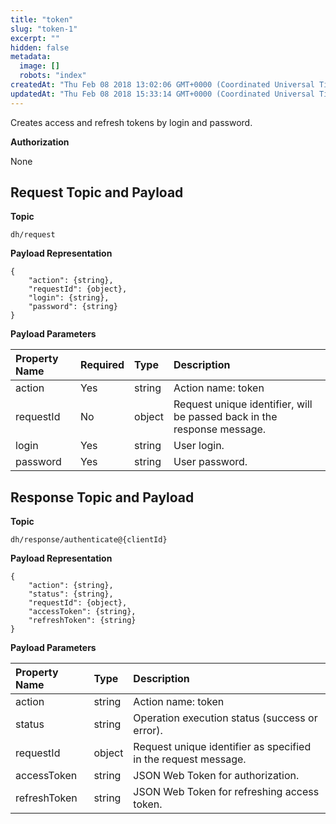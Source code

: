 ```yaml
---
title: "token"
slug: "token-1"
excerpt: ""
hidden: false
metadata: 
  image: []
  robots: "index"
createdAt: "Thu Feb 08 2018 13:02:06 GMT+0000 (Coordinated Universal Time)"
updatedAt: "Thu Feb 08 2018 15:33:14 GMT+0000 (Coordinated Universal Time)"
---
```

Creates access and refresh tokens by login and password.

**Authorization**

None

## Request Topic and Payload

**Topic**

```text
dh/request
```

**Payload Representation**

```text
{
    "action": {string},
    "requestId": {object},
    "login": {string},
    "password": {string}
}
```

**Payload Parameters**

| Property Name | Required | Type   | Description                                                             |
| :------------ | :------- | :----- | :---------------------------------------------------------------------- |
| action        | Yes      | string | Action name: token                                                      |
| requestId     | No       | object | Request unique identifier, will be passed back in the response message. |
| login         | Yes      | string | User login.                                                             |
| password      | Yes      | string | User password.                                                          |

## Response Topic and Payload

**Topic**

```text
dh/response/authenticate@{clientId}
```

**Payload Representation**

```text
{
    "action": {string},
    "status": {string},
    "requestId": {object},
    "accessToken": {string},
    "refreshToken": {string}
}
```

**Payload Parameters**

| Property Name | Type   | Description                                                    |
| :------------ | :----- | :------------------------------------------------------------- |
| action        | string | Action name: token                                             |
| status        | string | Operation execution status (success or error).                 |
| requestId     | object | Request unique identifier as specified in the request message. |
| accessToken   | string | JSON Web Token for authorization.                              |
| refreshToken  | string | JSON Web Token for refreshing access token.                    |
